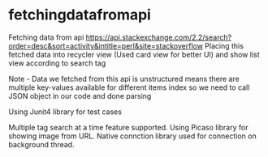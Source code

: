 # fetchingdatafromapi

Fetching data from api https://api.stackexchange.com/2.2/search?order=desc&sort=activity&intitle=perl&site=stackoverflow
Placing this fetched data into recycler view (Used card view for better UI) and show list view according to search tag


Note - Data we fetched from this api is unstructured means there are multiple key-values available for different items index so we need to call JSON object 
in our code and done parsing

Using Junit4 library for test cases

Multiple tag search at a time feature supported.
Using Picaso library for showing image from URL.
Native connction library used for connection on background thread.
